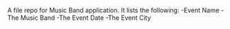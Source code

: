 A file repo for Music Band application. It lists the following:
-Event Name
-The Music Band
-The Event Date
-The Event City
